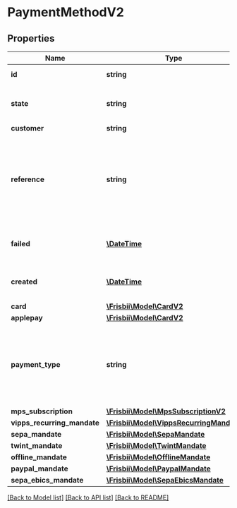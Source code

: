 # PaymentMethodV2

## Properties
Name | Type | Description | Notes
------------ | ------------- | ------------- | -------------
**id** | **string** | Unique id for payment method | 
**state** | **string** | State of the payment method: &#x60;active&#x60;, &#x60;inactivated&#x60;, &#x60;failed&#x60;, &#x60;pending&#x60; or &#x60;deleted&#x60; | 
**customer** | **string** | Customer by handle | 
**reference** | **string** | Optional reference provided when creating the payment method. For payment methods created with Frisbii Checkout the reference will correspond to the session id for the Checkout session that created the payment method. | [optional] 
**failed** | [**\DateTime**](\DateTime.md) | Date when the payment method failed. In ISO-8601 extended offset date-time format. | [optional] 
**created** | [**\DateTime**](\DateTime.md) | Date when the payment method was created. In ISO-8601 extended offset date-time format. | 
**card** | [**\Frisbii\Model\CardV2**](CardV2.md) |  | [optional] 
**applepay** | [**\Frisbii\Model\CardV2**](CardV2.md) |  | [optional] 
**payment_type** | **string** | Payment type for saved payment method, either: &#x60;card&#x60;, &#x60;emv_token&#x60;, &#x60;vipps_recurring&#x60;, &#x60;applepay&#x60;, &#x60;mobilepay_subscriptions&#x60;, &#x60;sepa&#x60;, &#x60;offline_cash&#x60;, &#x60;offline_bank_transfer&#x60; or &#x60;offline_other&#x60; | 
**mps_subscription** | [**\Frisbii\Model\MpsSubscriptionV2**](MpsSubscriptionV2.md) |  | [optional] 
**vipps_recurring_mandate** | [**\Frisbii\Model\VippsRecurringMandate**](VippsRecurringMandate.md) |  | [optional] 
**sepa_mandate** | [**\Frisbii\Model\SepaMandate**](SepaMandate.md) |  | [optional] 
**twint_mandate** | [**\Frisbii\Model\TwintMandate**](TwintMandate.md) |  | [optional] 
**offline_mandate** | [**\Frisbii\Model\OfflineMandate**](OfflineMandate.md) |  | [optional] 
**paypal_mandate** | [**\Frisbii\Model\PaypalMandate**](PaypalMandate.md) |  | [optional] 
**sepa_ebics_mandate** | [**\Frisbii\Model\SepaEbicsMandate**](SepaEbicsMandate.md) |  | [optional] 

[[Back to Model list]](../../README.md#documentation-for-models) [[Back to API list]](../../README.md#documentation-for-api-endpoints) [[Back to README]](../../README.md)

